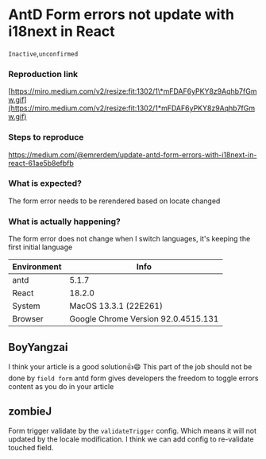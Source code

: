 # AntD Form errors not update with i18next in React

`Inactive`,`unconfirmed`

### Reproduction link

[https://miro.medium.com/v2/resize:fit:1302/1\*mFDAF6yPKY8z9Aqhb7fGmw.gif](https://miro.medium.com/v2/resize:fit:1302/1*mFDAF6yPKY8z9Aqhb7fGmw.gif)

### Steps to reproduce

https://medium.com/@emrerdem/update-antd-form-errors-with-i18next-in-react-61ae5b8efbfb

### What is expected?

The form error needs to be rerendered based on locate changed

### What is actually happening?

The form error does not change when I switch languages, it's keeping the first initial language

| Environment | Info                                |
| ----------- | ----------------------------------- |
| antd        | 5.1.7                               |
| React       | 18.2.0                              |
| System      | MacOS 13.3.1 (22E261)               |
| Browser     | Google Chrome Version 92.0.4515.131 |

<!-- generated by ant-design-issue-helper. DO NOT REMOVE -->

## BoyYangzai

I think your article is a good solution👍😄
This part of the job should not be done by `field form`
antd form gives developers the freedom to toggle errors content as you do in your article

## zombieJ

Form trigger validate by the `validateTrigger` config. Which means it will not updated by the locale modification. I think we can add config to re-validate touched field.

